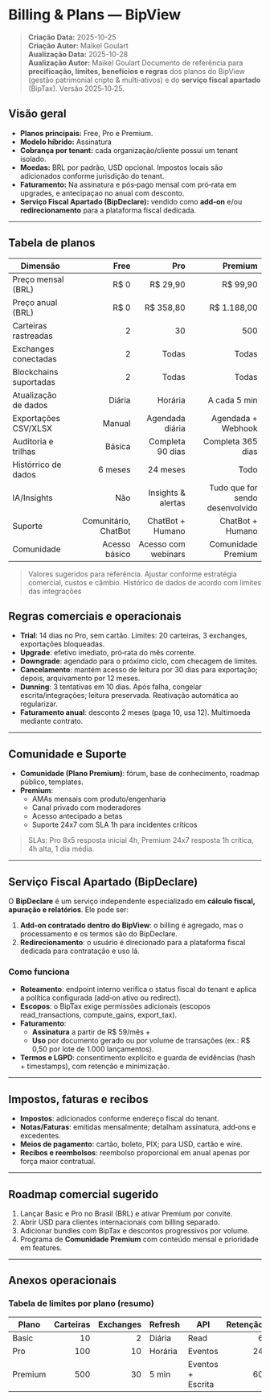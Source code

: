 # Billing & Plans — BipView

> **Criação Data:** 2025-10-25  
> **Criação Autor:** Maikel Goulart  
> **Aualização Data:** 2025-10-28  
> **Aualização Autor:** Maikel Goulart
> Documento de referência para **precificação, limites, benefícios e regras** dos planos do BipView (gestão patrimonial cripto & multi‑ativos) e do **serviço fiscal apartado** (BipTax). Versão 2025‑10‑25.

## Visão geral

- **Planos principais:** Free, Pro e Premium.
- **Modelo híbrido:** Assinatura
- **Cobrança por tenant:** cada organização/cliente possui um tenant isolado.
- **Moedas:** BRL por padrão, USD opcional. Impostos locais são adicionados conforme jurisdição do tenant.
- **Faturamento:** Na assinatura e pós‑pago mensal com pró‑rata em upgrades, e antecipaçao no anual com desconto.
- **Serviço Fiscal Apartado (BipDeclare):** vendido como **add‑on** e/ou **redirecionamento** para a plataforma fiscal dedicada.

---

## Tabela de planos

| Dimensão | **Free** | **Pro** | **Premium** |
|---|---:|---:|---:|
| Preço mensal (BRL) | R$ 0 | R$ 29,90 | R$ 99,90 |
| Preço anual (BRL) | R$ 0 | R$ 358,80  | R$ 1.188,00  |
| Carteiras rastreadas | 2 | 30 | 500 |
| Exchanges conectadas | 2 | Todas | Todas |
| Blockchains suportadas | 2 | Todas | Todas |
| Atualização de dados | Diária | Horária | A cada 5 min |
| Exportações CSV/XLSX | Manual | Agendada diária | Agendada + Webhook |
| Auditoria e trilhas | Básica | Completa 90 dias | Completa 365 dias |
| Histórrico  de dados | 6 meses | 24 meses | Todo |
| IA/Insights | Não | Insights & alertas | Tudo que for sendo desenvolvido |
| Suporte | Comunitário, ChatBot | ChatBot + Humano  | ChatBot + Humano |
| Comunidade | Acesso básico | Acesso com webinars | Comunidade Premium |

> Valores sugeridos para referência. Ajustar conforme estratégia comercial, custos e câmbio.
> Histórico de dados de acordo com limites das integrações

## Regras comerciais e operacionais

- **Trial**: 14 dias no Pro, sem cartão. Limites: 20 carteiras, 3 exchanges, exportações bloqueadas.
- **Upgrade**: efetivo imediato, pró‑rata do mês corrente.
- **Downgrade**: agendado para o próximo ciclo, com checagem de limites.
- **Cancelamento**: mantém acesso de leitura por 30 dias para exportação; depois, arquivamento por 12 meses.
- **Dunning**: 3 tentativas em 10 dias. Após falha, congelar escrita/integrações; leitura preservada. Reativação automática ao regularizar.
- **Faturamento anual**: desconto 2 meses (paga 10, usa 12). Multimoeda mediante contrato.

---

## Comunidade e Suporte

- **Comunidade (Plano Premium)**: fórum, base de conhecimento, roadmap público, templates. 
- **Premium**: 
  - AMAs mensais com produto/engenharia
  - Canal privado com moderadores
  - Acesso antecipado a betas
  - Suporte 24x7 com SLA 1h para incidentes críticos

> SLAs: Pro 8x5 resposta inicial 4h, Premium 24x7 resposta 1h crítica, 4h alta, 1 dia média.

---

## Serviço Fiscal Apartado (BipDeclare)

O **BipDeclare** é um serviço independente especializado em **cálculo fiscal, apuração e relatórios**. Ele pode ser:

1. **Add‑on contratado dentro do BipView**: o billing é agregado, mas o processamento e os termos são do BipDeclare.
2. **Redirecionamento**: o usuário é direcionado para a plataforma fiscal dedicada para contratação e uso lá.

### Como funciona

- **Roteamento**: endpoint interno verifica o status fiscal do tenant e aplica a política configurada (add‑on ativo ou redirect).
- **Escopos**: o BipTax exige permissões adicionais (escopos read_transactions, compute_gains, export_tax).
- **Faturamento**: 
  - **Assinatura** a partir de R$ 59/mês + 
  - **Uso** por documento gerado ou por volume de transações (ex.: R$ 0,50 por lote de 1.000 lançamentos).
- **Termos e LGPD**: consentimento explícito e guarda de evidências (hash + timestamps), com retenção e minimização.

---

## Impostos, faturas e recibos

- **Impostos**: adicionados conforme endereço fiscal do tenant.
- **Notas/Faturas**: emitidas mensalmente; detalham assinatura, add‑ons e excedentes.
- **Meios de pagamento**: cartão, boleto, PIX; para USD, cartão e wire.
- **Recibos e reembolsos**: reembolso proporcional em anual apenas por força maior contratual.

---

## Roadmap comercial sugerido

1. Lançar Basic e Pro no Brasil (BRL) e ativar Premium por convite.
2. Abrir USD para clientes internacionais com billing separado.
3. Adicionar bundles com BipTax e descontos progressivos por volume.
4. Programa de **Comunidade Premium** com conteúdo mensal e prioridade em features.

---

## Anexos operacionais

### Tabela de limites por plano (resumo)

| Plano | Carteiras | Exchanges | Refresh | API | Retenção |
|---|---:|---:|---|---|---:|
| Basic | 10 | 2 | Diária | Read | 6 |
| Pro | 100 | 10 | Horária | Eventos | 24 |
| Premium | 500 | 30 | 5 min | Eventos + Escrita | 60 |

